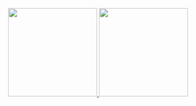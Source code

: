 <div align="center">
  <a href="https://github.com/ztrolly">
  <img height="180em" src="https://github-readme-stats.vercel.app/api?username=ztrolly&show_icons=true&theme=dracula&include_all_commits=true&count_private=true"/>
  <img height="180em" src="https://github-readme-stats.vercel.app/api/top-langs/?username=ztrolly&layout=compact&langs_count=7&theme=dracula"/>
</div>
